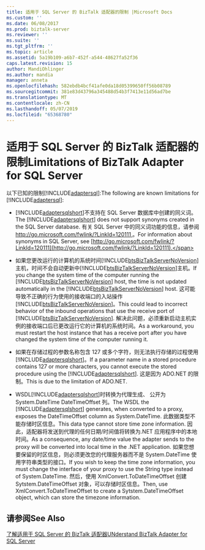 ```yaml
---
title: 适用于 SQL Server 的 BizTalk 适配器的限制 |Microsoft Docs
ms.custom: ''
ms.date: 06/08/2017
ms.prod: biztalk-server
ms.reviewer: ''
ms.suite: ''
ms.tgt_pltfrm: ''
ms.topic: article
ms.assetid: 5a19b109-a6b7-452f-a544-48627fa52f36
caps.latest.revision: 15
author: MandiOhlinger
ms.author: mandia
manager: anneta
ms.openlocfilehash: 582ebdb4bcf41afe0da18d05399650ff56b08789
ms.sourcegitcommit: 381e83d43796a345488d54b3f7413e11d56ad7be
ms.translationtype: MT
ms.contentlocale: zh-CN
ms.lasthandoff: 05/07/2019
ms.locfileid: "65368780"
---
```

# <a name="limitations-of-biztalk-adapter-for-sql-server"></a><span data-ttu-id="d59a0-102">适用于 SQL Server 的 BizTalk 适配器的限制</span><span class="sxs-lookup"><span data-stu-id="d59a0-102">Limitations of BizTalk Adapter for SQL Server</span></span>
<span data-ttu-id="d59a0-103">以下已知的限制[!INCLUDE[adaptersql](../../includes/adaptersql-md.md)]:</span><span class="sxs-lookup"><span data-stu-id="d59a0-103">The following are known limitations for [!INCLUDE[adaptersql](../../includes/adaptersql-md.md)]:</span></span>  
  
- <span data-ttu-id="d59a0-104">[!INCLUDE[adaptersqlshort](../../includes/adaptersqlshort-md.md)]不支持在 SQL Server 数据库中创建的同义词。</span><span class="sxs-lookup"><span data-stu-id="d59a0-104">The [!INCLUDE[adaptersqlshort](../../includes/adaptersqlshort-md.md)] does not support synonyms created in the SQL Server database.</span></span> <span data-ttu-id="d59a0-105">有关 SQL Server 中的同义词功能的信息，请参阅[ http://go.microsoft.com/fwlink/?LinkId=120111 ](http://go.microsoft.com/fwlink/?LinkId=120111)。</span><span class="sxs-lookup"><span data-stu-id="d59a0-105">For information about synonyms in SQL Server, see [http://go.microsoft.com/fwlink/?LinkId=120111](http://go.microsoft.com/fwlink/?LinkId=120111).</span></span>  
  
- <span data-ttu-id="d59a0-106">如果您更改运行的计算机的系统时间[!INCLUDE[btsBizTalkServerNoVersion](../../includes/btsbiztalkservernoversion-md.md)]主机，时间不会自动更新中[!INCLUDE[btsBizTalkServerNoVersion](../../includes/btsbiztalkservernoversion-md.md)]主机。</span><span class="sxs-lookup"><span data-stu-id="d59a0-106">If you change the system time of the computer running the [!INCLUDE[btsBizTalkServerNoVersion](../../includes/btsbiztalkservernoversion-md.md)] host, the time is not updated automatically in the [!INCLUDE[btsBizTalkServerNoVersion](../../includes/btsbiztalkservernoversion-md.md)] host.</span></span> <span data-ttu-id="d59a0-107">这可能导致不正确的行为使用的接收端口的入站操作[!INCLUDE[btsBizTalkServerNoVersion](../../includes/btsbiztalkservernoversion-md.md)]。</span><span class="sxs-lookup"><span data-stu-id="d59a0-107">This could lead to incorrect behavior of the inbound operations that use the receive port of [!INCLUDE[btsBizTalkServerNoVersion](../../includes/btsbiztalkservernoversion-md.md)].</span></span> <span data-ttu-id="d59a0-108">解决此问题，必须重新启动主机实例的接收端口后已更改运行它的计算机的系统时间。</span><span class="sxs-lookup"><span data-stu-id="d59a0-108">As a workaround, you must restart the host instance that has a receive port after you have changed the system time of the computer running it.</span></span>  
  
- <span data-ttu-id="d59a0-109">如果在存储过程的参数名称包含 127 或多个字符，则无法执行存储的过程使用[!INCLUDE[adaptersqlshort](../../includes/adaptersqlshort-md.md)]。</span><span class="sxs-lookup"><span data-stu-id="d59a0-109">If a parameter name in a stored procedure contains 127 or more characters, you cannot execute the stored procedure using the [!INCLUDE[adaptersqlshort](../../includes/adaptersqlshort-md.md)].</span></span> <span data-ttu-id="d59a0-110">这是因为 ADO.NET 的限制。</span><span class="sxs-lookup"><span data-stu-id="d59a0-110">This is due to the limitation of ADO.NET.</span></span>  
  
- <span data-ttu-id="d59a0-111">WSDL[!INCLUDE[adaptersqlshort](../../includes/adaptersqlshort-md.md)]时转换为代理生成、 公开为 System.DateTime DateTimeOffset 列。</span><span class="sxs-lookup"><span data-stu-id="d59a0-111">The WSDL the [!INCLUDE[adaptersqlshort](../../includes/adaptersqlshort-md.md)] generates, when converted to a proxy, exposes the DateTimeOffset column as System.DateTime.</span></span> <span data-ttu-id="d59a0-112">此数据类型不能存储时区信息。</span><span class="sxs-lookup"><span data-stu-id="d59a0-112">This data type cannot store time zone information.</span></span> <span data-ttu-id="d59a0-113">因此，适配器将发送到代理的任何日期/时间值将转换为.NET 应用程序中的本地时间。</span><span class="sxs-lookup"><span data-stu-id="d59a0-113">As a consequence, any date/time value the adapter sends to the proxy will be converted into local time in the .NET application.</span></span> <span data-ttu-id="d59a0-114">如果您想要保留的时区信息，则必须更改您的代理服务器而不是 System.DateTime 使用字符串类型的接口。</span><span class="sxs-lookup"><span data-stu-id="d59a0-114">If you wish to keep the time zone information, you must change the interface of your proxy to use the String type instead of System.DateTime.</span></span> <span data-ttu-id="d59a0-115">然后，使用 XmlConvert.ToDateTimeOffset 创建 Sytstem.DateTimeOffset 对象，可以存储时区信息。</span><span class="sxs-lookup"><span data-stu-id="d59a0-115">Then, use XmlConvert.ToDateTimeOffset to create a Sytstem.DateTimeOffset object, which can store the timezone information.</span></span>  
  
## <a name="see-also"></a><span data-ttu-id="d59a0-116">请参阅</span><span class="sxs-lookup"><span data-stu-id="d59a0-116">See Also</span></span>  
 [<span data-ttu-id="d59a0-117">了解适用于 SQL Server 的 BizTalk 适配器</span><span class="sxs-lookup"><span data-stu-id="d59a0-117">UNderstand BizTalk Adapter for SQL Server</span></span>](../../adapters-and-accelerators/adapter-sql/understand-biztalk-adapter-for-sql-server.md)